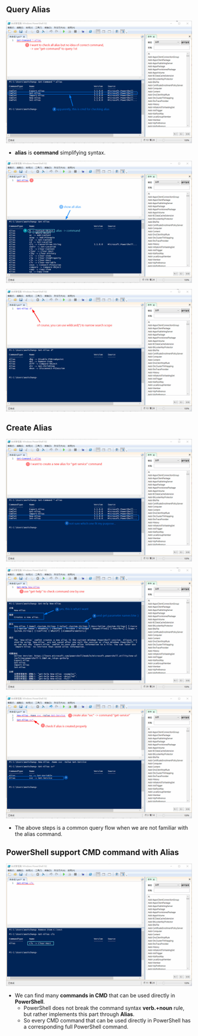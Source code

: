 ## **Query Alias**

![Alt query cmd about alias](pic/bandicam%202022-10-07%2010-39-03-687.jpg)

- **alias** is **command** simplifying syntax.

![Alt get alias](pic/bandicam%202022-10-07%2010-42-41-295.jpg)

![Alt get alias with *](pic/bandicam%202022-10-07%2010-43-32-622.jpg)

## **Create Alias**

![Alt query cmd about alias](pic/bandicam%202022-10-07%2010-47-07-939.jpg)

![Alt get-help](pic/bandicam%202022-10-07%2010-50-00-782.jpg)

![Alt create alias](pic/bandicam%202022-10-07%2010-55-23-550.jpg)

- The above steps is a common query flow when we are not familiar with the alias command.

## **PowerShell support CMD command with Alias**

![alt](pic/bandicam%202022-10-07%2012-36-15-673.jpg)

- We can find many **commands in CMD** that can be used directly in **PowerShell**.
  - PowerShell does not break the command syntax **verb.+noun** rule, but rather implements this part through **Alias**.
  - So every CMD command that can be used directly in PowerShell has a corresponding full PowerShell command.
